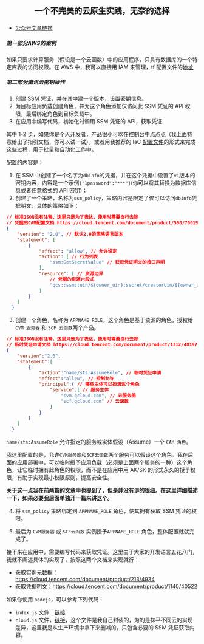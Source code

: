 <h2 align="center">

一个不完美的云原生实践，无奈的选择

</h2>

- [公众号文章链接](https://mp.weixin.qq.com/s/G-_1y-uAtd_PwF-X1zjhbQ)

##### 第一部分AWS的案例

如果只要求计算服务（假设是一个云函数）中的应用程序，只具有数据库的一个特定库表的访问权限。在 AWS 中，我可以直接用 IAM 来管理，tf 配置文件的[地址](./aws.tf)

##### 第二部分腾讯云密钥操作

1. 创建 SSM 凭证，并在其中建一个版本，设置密钥信息。
2. 为目标应用负载创建角色，并为这个角色添加仅访问此 SSM 凭证的 API 权限，最后绑定角色到目标负载中。
3. 在应用中编写代码，初始化时调用 SSM 凭证的 API，获取凭证

其中 1-2 步，如果你是个人开发者，产品很小可以在控制台中点点点（我上面特意给出了指引文档，你可以试一试），或者用我推荐的 IaC [配置文件](./ssm.tf)的形式来完成这些过程，用于批量和自动化工作中。

配置的内容是：

1. 在 SSM 中创建了一个名字为`dbinfo`的凭据，并在这个凭据中设置了`v1`版本的密钥内容，内容是一个示例`{"1password":"***"}`(你可以将其替换为数据库信息或者任意格式的 API 密钥)；
2. 创建了一个策略，名称为`ssm_policy`，策略内容是限定了仅可以访问`dbinfo`凭据明文，具体的策略如下：

```json
// 标准JSON没有注释，这里只是为了表达，使用时需要自行去除
// 凭据的CAM配置文档 https://cloud.tencent.com/document/product/598/70019
{
    "version": "2.0", // 默认2.0的策略语言版本
    "statement": [
        {
            "effect": "allow", // 允许设定
            "action": [ // 行为列表
                "ssm:GetSecretValue" // 获取凭证明文的接口声明
            ],
            "resource": [ // 资源边界
                // 凭据的资源六段式
                "qcs::ssm::uin/${owner_uin}:secret/creatorUin/${owner_uin}/dbinfo"
            ]
        }
    ]
  }
```

3. 创建一个角色，名称为 `APPNAME_ROLE`，这个角色是基于资源的角色，授权给 `CVM 服务器` 和 `SCF 云函数`两个产品。

```json
// 标准JSON没有注释，这里只是为了表达，使用时需要自行去除
// 临时凭证申请文档 https://cloud.tencent.com/document/product/1312/48197
{
    "version":"2.0",
    "statement":[
        {
            "action":"name/sts:AssumeRole", // 临时凭证申请
            "effect":"allow", // 控制允许
            "principal":{ // 哪些主体可以扮演这个角色
                "service":[ // 服务主体
                    "cvm.qcloud.com", // 云服务器
                    "scf.qcloud.com" // 云函数
                ]
            }
        }
    ]
  }
```

`name/sts:AssumeRole` 允许指定的服务或实体假设（Assume）一个 `CAM 角色`。

我这里配置的是，允许`CVM服务器`和`SCF云函数`两个服务可以假设这个角色。我在后面的应用部署中，可以临时授予应用负载（必须是上面两个服务的一种）这个角色，让它临时拥有此角色的权限，而不是在应用中用 AK/SK 的形式永久的授予权限，有助于实现最小权限原则，提高安全性。

**关于这一点我在前两篇的文章中也提到了，但是并没有讲的很细。在这里详细描述一下，如果必要我后面单独开一篇来讲这个。**

4. 将 `ssm_policy` 策略绑定到 `APPNAME_ROLE` 角色，使其拥有获取 SSM 凭证的权限。

5. 最后为 `CVM服务器` 或 `SCF云函数` 实例授予`APPNAME_ROLE` 角色，整体配置就就完成了。

接下来在应用中，需要编写代码来获取凭证。这里由于大家的开发语言五花八门，我就不阐述具体的实现了，按照这两个文档来实现就行：

- 获取实例元数据： https://cloud.tencent.com/document/product/213/4934
- 获取凭据明文：https://cloud.tencent.com/document/product/1140/40522

如果你使用 `nodejs`，可以参考下列代码：

- `index.js` 文件：[链接](./db/index.js)
- `cloud.js` 文件，[链接](./db/cloud.js)，这个文件是我自己封装的，为的是抹平不同云的实现差异，这里我是从生产环境中拿下来删减的，只包含必要的 SSM 凭证获取内容。